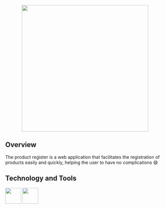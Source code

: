 <p align="center">
  <img src="https://user-images.githubusercontent.com/79415128/148538300-0bb2ae49-3120-408c-92d0-740f576e9b32.png" width="400" height="400"/>
</p>

<h2>Overview</h2>
The product register is a web application that facilitates the registration of products easily and quickly, helping the user to have no complications 😄

<h2>Technology and Tools</h2>
<p>
  <img src="https://cdn.jsdelivr.net/gh/devicons/devicon/icons/rails/rails-plain-wordmark.svg" width="50" height="50"/>
  <img src="https://cdn.jsdelivr.net/gh/devicons/devicon/icons/ruby/ruby-plain-wordmark.svg" width="50" height="50"/>
</p>


